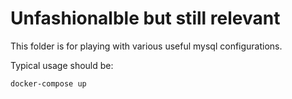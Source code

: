 # Unfashionalble but still relevant

This folder is for playing with various useful mysql configurations.

Typical usage should be:

    docker-compose up
